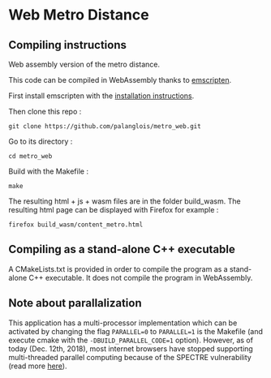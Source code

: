 # Web Metro Distance

## Compiling instructions

Web assembly version of the metro distance.

This code can be compiled in WebAssembly thanks to 
[emscripten](https://kripken.github.io/emscripten-site/docs/getting_started/downloads.html).

First install emscripten with the 
[installation instructions](https://kripken.github.io/emscripten-site/docs/getting_started/downloads.html).

Then clone this repo : 

`git clone https://github.com/palanglois/metro_web.git`

Go to its directory : 

`cd metro_web`

Build with the Makefile : 

`make`

The resulting html + js + wasm files are in the folder build_wasm.
The resulting html page can be displayed with Firefox for example : 

`firefox build_wasm/content_metro.html`

## Compiling as a stand-alone C++ executable

A CMakeLists.txt is provided in order to compile the program as a stand-alone C++ executable. 
It does not compile the program in WebAssembly.

## Note about parallalization

This application has a multi-processor implementation which can be activated by changing the flag 
`PARALLEL=0` to `PARALLEL=1` is the Makefile (and execute cmake with the `-DBUILD_PARALLEL_CODE=1` 
option). However, as of today (Dec. 12th, 2018), most internet browsers have stopped 
supporting multi-threaded parallel computing because of the SPECTRE vulnerability (read more 
[here](https://kripken.github.io/emscripten-site/docs/porting/pthreads.html)).
